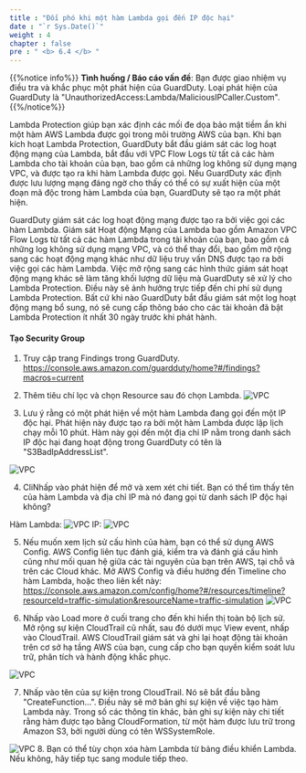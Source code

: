 ```yaml
---
title : "Đối phó khi một hàm Lambda gọi đến IP độc hại"
date : "`r Sys.Date()`"
weight : 4
chapter : false
pre : " <b> 6.4 </b> "
---
```


{{%notice info%}}
**Tình huống / Báo cáo vấn đề**: Bạn được giao nhiệm vụ điều tra và khắc phục một phát hiện của GuardDuty. Loại phát hiện của GuardDuty là "UnauthorizedAccess:Lambda/MaliciousIPCaller.Custom".
{{%/notice%}}

Lambda Protection giúp bạn xác định các mối đe dọa bảo mật tiềm ẩn khi một hàm AWS Lambda được gọi trong môi trường AWS của bạn. Khi bạn kích hoạt Lambda Protection,  GuardDuty bắt đầu giám sát các log hoạt động mạng của Lambda, bắt đầu với VPC Flow Logs từ tất cả các hàm Lambda cho tài khoản của bạn, bao gồm cả những log không sử dụng mạng VPC, và được tạo ra khi hàm Lambda được gọi. Nếu GuardDuty xác định được lưu lượng mạng đáng ngờ cho thấy có thể có sự xuất hiện của một đoạn mã độc trong hàm Lambda của bạn, GuardDuty sẽ tạo ra một phát hiện.

GuardDuty giám sát các log hoạt động mạng được tạo ra bởi việc gọi các hàm Lambda. Giám sát Hoạt động Mạng của Lambda bao gồm Amazon VPC Flow Logs từ tất cả các hàm Lambda trong tài khoản của bạn, bao gồm cả những log không sử dụng mạng VPC, và có thể thay đổi, bao gồm mở rộng sang các hoạt động mạng khác như dữ liệu truy vấn DNS được tạo ra bởi việc gọi các hàm Lambda. Việc mở rộng sang các hình thức giám sát hoạt động mạng khác sẽ làm tăng khối lượng dữ liệu mà GuardDuty sẽ xử lý cho Lambda Protection. Điều này sẽ ảnh hưởng trực tiếp đến chi phí sử dụng Lambda Protection. Bất cứ khi nào GuardDuty bắt đầu giám sát một log hoạt động mạng bổ sung, nó sẽ cung cấp thông báo cho các tài khoản đã bật Lambda Protection ít nhất 30 ngày trước khi phát hành.

#### Tạo Security Group

1. Truy cập trang Findings trong GuardDuty. https://console.aws.amazon.com/guardduty/home?#/findings?macros=current 


2. Thêm tiêu chí lọc và chọn Resource sau đó chọn Lambda.
![VPC](/images/6/6.4/s2.png)

3. Lưu ý rằng có một phát hiện về một hàm Lambda đang gọi đến một IP độc hại. Phát hiện này được tạo ra bởi một hàm Lambda được lập lịch chạy mỗi 10 phút. Hàm này gọi đến một địa chỉ IP nằm trong danh sách IP độc hại đang hoạt động trong GuardDuty có tên là "S3BadIpAddressList".

![VPC](/images/6/6.4/s3.png)

4. CliNhấp vào phát hiện để mở và xem xét chi tiết. Bạn có thể tìm thấy tên của hàm Lambda và địa chỉ IP mà nó đang gọi từ danh sách IP độc hại không? 

Hàm Lambda:
![VPC](/images/6/6.4/s4.png)
IP:
![VPC](/images/6/6.4/s4b.png)

5. Nếu muốn xem lịch sử cấu hình của hàm, bạn có thể sử dụng AWS Config. AWS Config liên tục đánh giá, kiểm tra và đánh giá cấu hình cũng như mối quan hệ giữa các tài nguyên của bạn trên AWS, tại chỗ và trên các Cloud khác. Mở AWS Config và điều hướng đến Timeline cho hàm Lambda, hoặc theo liên kết này: https://console.aws.amazon.com/config/home?#/resources/timeline?resourceId=traffic-simulation&resourceName=traffic-simulation
![VPC](/images/6/6.4/s5.png)

6. Nhấp vào Load more ở cuối trang cho đến khi hiển thị toàn bộ lịch sử. Mở rộng sự kiện CloudTrail cũ nhất, sau đó dưới mục View event, nhấp vào CloudTrail. AWS CloudTrail giám sát và ghi lại hoạt động tài khoản trên cơ sở hạ tầng AWS của bạn, cung cấp cho bạn quyền kiểm soát lưu trữ, phân tích và hành động khắc phục.

![VPC](/images/6/6.4/s6.png)

7. Nhấp vào tên của sự kiện trong CloudTrail. Nó sẽ bắt đầu bằng "CreateFunction...". Điều này sẽ mở bản ghi sự kiện về việc tạo hàm Lambda này. Trong số các thông tin khác, bản ghi sự kiện này chi tiết rằng hàm được tạo bằng CloudFormation, từ một hàm được lưu trữ trong Amazon S3, bởi người dùng có tên WSSystemRole. 

![VPC](/images/6/6.4/s7.png)
8. Bạn có thể tùy chọn xóa hàm Lambda từ bảng điều khiển Lambda. Nếu không, hãy tiếp tục sang module tiếp theo.